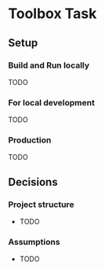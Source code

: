 # Toolbox Task

## Setup

### Build and Run locally

TODO

### For local development

TODO

### Production

TODO

## Decisions

### Project structure

- TODO

### Assumptions

- TODO
